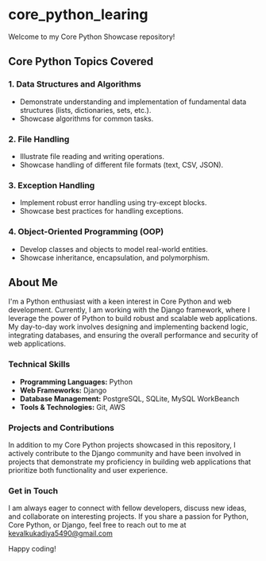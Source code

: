 # core_python_learing
Welcome to my Core Python Showcase repository!

## Core Python Topics Covered

### 1. Data Structures and Algorithms

- Demonstrate understanding and implementation of fundamental data structures (lists, dictionaries, sets, etc.).
- Showcase algorithms for common tasks.

### 2. File Handling

- Illustrate file reading and writing operations.
- Showcase handling of different file formats (text, CSV, JSON).

### 3. Exception Handling

- Implement robust error handling using try-except blocks.
- Showcase best practices for handling exceptions.

### 4. Object-Oriented Programming (OOP)

- Develop classes and objects to model real-world entities.
- Showcase inheritance, encapsulation, and polymorphism.

## About Me

I'm a Python enthusiast with a keen interest in Core Python and web development. Currently, I am working with the Django framework, where I leverage the power of Python to build robust and scalable web applications. My day-to-day work involves designing and implementing backend logic, integrating databases, and ensuring the overall performance and security of web applications.

### Technical Skills

- **Programming Languages:** Python
- **Web Frameworks:** Django
- **Database Management:** PostgreSQL, SQLite, MySQL WorkBeanch
- **Tools & Technologies:** Git, AWS

### Projects and Contributions

In addition to my Core Python projects showcased in this repository, I actively contribute to the Django community and have been involved in projects that demonstrate my proficiency in building web applications that prioritize both functionality and user experience.

### Get in Touch

I am always eager to connect with fellow developers, discuss new ideas, and collaborate on interesting projects. If you share a passion for Python, Core Python, or Django, feel free to reach out to me at kevalkukadiya5490@gmail.com

Happy coding!
